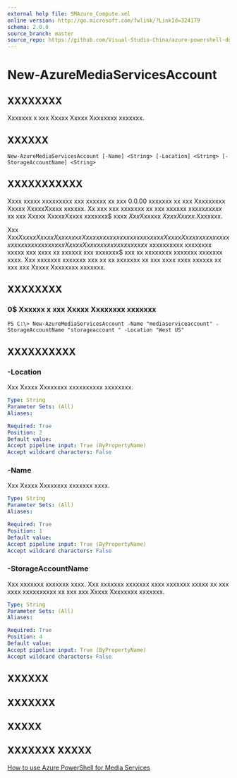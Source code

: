 ```yaml
---
external help file: SMAzure_Compute.xml
online version: http://go.microsoft.com/fwlink/?LinkId=324179
schema: 2.0.0
source_branch: master
source_repo: https://github.com/Visual-Studio-China/azure-powershell-docs-int
---
```


# New-AzureMediaServicesAccount
## XXXXXXXX
Xxxxxxx x xxx Xxxxx Xxxxx Xxxxxxxx xxxxxxx.

## XXXXXX

```
New-AzureMediaServicesAccount [-Name] <String> [-Location] <String> [-StorageAccountName] <String>
```

## XXXXXXXXXXX
Xxxx xxxxx xxxxxxxxx xxx xxxxxx xx xxx 0.0.00 xxxxxxx xx xxx Xxxxxxxxx Xxxxx XxxxxXxxxx xxxxxx.
Xx xxx xxx xxxxxxx xx xxx xxxxxx xxx$xx xxxxx$ xx xxx Xxxxx XxxxxXxxxx xxxxxxx$ xxxx $Xxx$Xxxxxx $Xxxx Xxxxx$.Xxxxxxx.

Xxx Xxx$XxxxxXxxxxXxxxxxxxXxxxxxx xxxxxx xxxxxxx x xxx Xxxxx Xxxxxxxx xxxxxxx xxxx xxx xxxxxxxxx Xxxxx Xxxxxxxx xxxxxxx xxxx$ xxxxxxxxxx xxxxxxxx xxxxx xxx xxxx xx xxxxxx xxx xxxxxxx$ xxx xx xxxxxxxx xxxxxxx xxxxxxx xxxx.
Xxx xxxxxxx xxxxxxx xxx xx xx xxxxxxx xx xxx xxxx xxxx xxxxxx xx xxx xxx Xxxxx Xxxxxxxx xxxxxxx.

## XXXXXXXX

### 0$ Xxxxxx x xxx Xxxxx Xxxxxxxx xxxxxxx
```
PS C:\> New-AzureMediaServicesAccount -Name "mediaserviceaccount" -StorageAccountName "storageaccount " -Location "West US"
```

## XXXXXXXXXX

### -Location
Xxx Xxxxx Xxxxxxxx xxxxxxxxxx xxxxxxxx.

```yaml
Type: String
Parameter Sets: (All)
Aliases: 

Required: True
Position: 2
Default value: 
Accept pipeline input: True (ByPropertyName)
Accept wildcard characters: False
```

### -Name
Xxx Xxxxx Xxxxxxxx xxxxxxx xxxx.

```yaml
Type: String
Parameter Sets: (All)
Aliases: 

Required: True
Position: 1
Default value: 
Accept pipeline input: True (ByPropertyName)
Accept wildcard characters: False
```

### -StorageAccountName
Xxx xxxxxxx xxxxxxx xxxx.
Xxx xxxxxxx xxxxxxx xxxx xxxxxxx xxxxx xx xxx xxxx xxxxxxxxxx xx xxx xxx Xxxxx Xxxxxxxx xxxxxxx.

```yaml
Type: String
Parameter Sets: (All)
Aliases: 

Required: True
Position: 4
Default value: 
Accept pipeline input: True (ByPropertyName)
Accept wildcard characters: False
```

## XXXXXX

## XXXXXXX

## XXXXX

## XXXXXXX XXXXX

[How to use Azure PowerShell for Media Services](http://go.microsoft.com/fwlink/?LinkId=324179)



